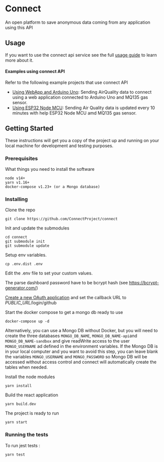 # Connect

An open platform to save anonymous data coming from any application using this API

## Usage

If you want to use the connect api service see the full [usage guide](./docs/usage.md) to learn more about it.

#### Examples using connect API

Refer to the following example projects that use connect API

- [Using WebApp and Arduino Uno](https://github.com/rajeevmsn/airQualityMonitor_connect): Sending AirQuality data to connect using a web application connected to Arduino Uno and MQ135 gas sensor.
- [Using ESP32 Node MCU](https://github.com/rajeevmsn/airQuality_ESP32_NodeMCU): Sending Air Quality data is updated every 10 minutes with help ESP32 Node MCU amd MQ135 gas sensor.

## Getting Started

These instructions will get you a copy of the project up and running on your local machine for development and testing purposes.

### Prerequisites

What things you need to install the software

```
node v14+
yarn v1.16+
docker-compose v1.23+ (or a Mongo database)
```

### Installing

Clone the repo

```
git clone https://github.com/ConnectProject/connect
```

Init and update the submodules

```
cd connect
git submodule init
git submodule update
```

Setup env variables.

```
cp .env.dist .env
```

Edit the .env file to set your custom values.

The parse dashboard password have to be bcrypt hash (see https://bcrypt-generator.com/)

[Create a new OAuth application](https://github.com/settings/applications/new) and set the callback URL to _PUBLIC_URL_/login/github

Start the docker compose to get a mongo db ready to use

```
docker-compose up -d
```

Alternatively, you can use a Mongo DB without Docker, but you will need to create the three databases `MONGO_DB_NAME`, `MONGO_DB_NAME-api`and `MONGO_DB_NAME-sandbox` and give readWrite access to the user `MONGO_USERNAME` ad defined in the environment variables. If the Mongo DB is in your local computer and you want to avoid this step, you can leave blank the variables `MONGO_USERNAME` and `MONGO_PASSWORD` so Mongo DB will be accessed without access control and connect will automatically create the tables when needed.

Install the node modules

```
yarn install
```

Build the react application

```
yarn build.dev
```

The project is ready to run

```
yarn start
```

### Running the tests

To run jest tests :

```
yarn test
```
